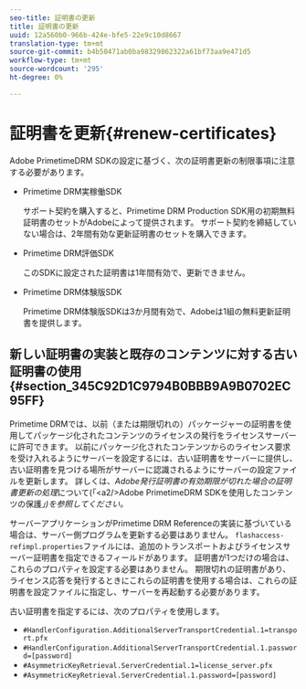 ```yaml
---
seo-title: 証明書の更新
title: 証明書の更新
uuid: 12a560b0-966b-424e-bfe5-22e9c10d8667
translation-type: tm+mt
source-git-commit: b4b50471ab0ba98329862322a61bf73aa9e471d5
workflow-type: tm+mt
source-wordcount: '295'
ht-degree: 0%

---
```



# 証明書を更新{#renew-certificates}

Adobe PrimetimeDRM SDKの設定に基づく、次の証明書更新の制限事項に注意する必要があります。

* Primetime DRM実稼働SDK

   サポート契約を購入すると、Primetime DRM Production SDK用の初期無料証明書のセットがAdobeによって提供されます。 サポート契約を締結していない場合は、2年間有効な更新証明書のセットを購入できます。
* Primetime DRM評価SDK

   このSDKに設定された証明書は1年間有効で、更新できません。
* Primetime DRM体験版SDK

   Primetime DRM体験版SDKは3か月間有効で、Adobeは1組の無料更新証明書を提供します。

## 新しい証明書の実装と既存のコンテンツに対する古い証明書の使用{#section_345C92D1C9794B0BBB9A9B0702EC95FF}

Primetime DRMでは、以前（または期限切れの）パッケージャーの証明書を使用してパッケージ化されたコンテンツのライセンスの発行をライセンスサーバーに許可できます。 以前にパッケージ化されたコンテンツからのライセンス要求を受け入れるようにサーバーを設定するには、古い証明書をサーバーに提供し、古い証明書を見つける場所がサーバーに認識されるようにサーバーの設定ファイルを更新します。 詳しくは、*Adobe発行証明書の有効期限が切れた場合の証明書更新の処理*&#x200B;について(「&lt;a2/>Adobe PrimetimeDRM SDKを使用したコンテンツの保護&#x200B;*」)を参照してください。*

サーバーアプリケーションがPrimetime DRM Referenceの実装に基づいている場合は、サーバー側プログラムを更新する必要はありません。 `flashaccess-refimpl.properties`ファイルには、追加のトランスポートおよびライセンスサーバー証明書を指定できるフィールドがあります。 証明書が1つだけの場合は、これらのプロパティを設定する必要はありません。 期限切れの証明書があり、ライセンス応答を発行するときにこれらの証明書を使用する場合は、これらの証明書を設定ファイルに指定し、サーバーを再起動する必要があります。

古い証明書を指定するには、次のプロパティを使用します。

* `#HandlerConfiguration.AdditionalServerTransportCredential.1=transport.pfx`
* `#HandlerConfiguration.AdditionalServerTransportCredential.1.password=[password]`
* `#AsymmetricKeyRetrieval.ServerCredential.1=license_server.pfx`
* `#AsymmetricKeyRetrieval.ServerCredential.1.password=[password]`

